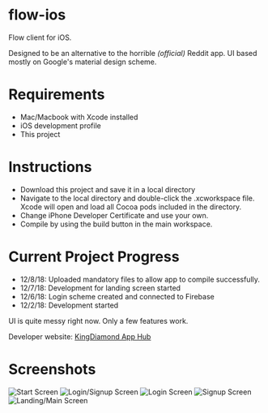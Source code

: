 # flow-ios
Flow client for iOS.

Designed to be an alternative to the horrible *(official)* Reddit app. UI based mostly on Google's material design scheme.

# Requirements
* Mac/Macbook with Xcode installed
* iOS development profile
* This project


# Instructions
* Download this project and save it in a local directory
* Navigate to the local directory and double-click the .xcworkspace file. Xcode will open and load all Cocoa pods included in the directory.
* Change iPhone Developer Certificate and use your own.
* Compile by using the build button in the main workspace.

# Current Project Progress

* 12/8/18: Uploaded mandatory files to allow app to compile successfully.
* 12/7/18: Development for landing screen started
* 12/6/18: Login scheme created and connected to Firebase
* 12/2/18: Development started

UI is quite messy right now. Only a few features work.

Developer website: [KingDiamond App Hub](kingdiamondapphub.weebly.com)

# Screenshots
![Start Screen](/Screenshots/IMG_0647.PNG)
![Login/Signup Screen](/Screenshots/IMG_0646.PNG)
![Login Screen](/Screenshots/IMG_0649.PNG)
![Signup Screen](/Screenshots/IMG_0651.PNG)
![Landing/Main Screen](/Screenshots/IMG_0650.PNG)
